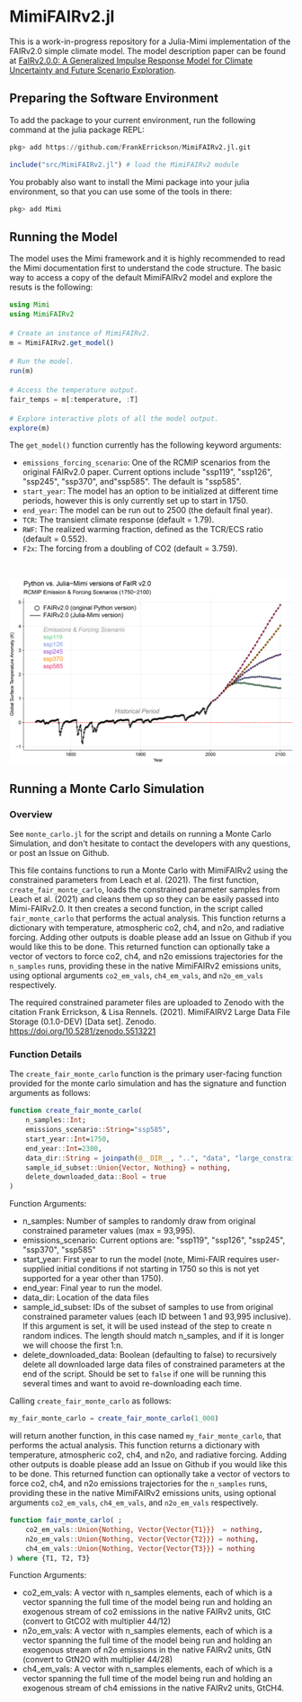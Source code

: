 # MimiFAIRv2.jl

This is a work-in-progress repository for a Julia-Mimi implementation of the FAIRv2.0 simple climate model. The model description paper can be found at [FaIRv2.0.0: A Generalized Impulse Response Model for Climate Uncertainty and Future Scenario Exploration](https://gmd.copernicus.org/articles/14/3007/2021/gmd-14-3007-2021.html). 

## Preparing the Software Environment

To add the package to your current environment, run the following command at the julia package REPL:

```julia
pkg> add https://github.com/FrankErrickson/MimiFAIRv2.jl.git
```

```julia
include("src/MimiFAIRv2.jl") # load the MimiFAIRv2 module 
```

You probably also want to install the Mimi package into your julia environment, so that you can use some of the tools in there:

```julia
pkg> add Mimi
```

## Running the Model

The model uses the Mimi framework and it is highly recommended to read the Mimi  documentation first to understand the code structure. The basic way to access a copy of the default MimiFAIRv2 model and explore the resuts is the following:

```julia
using Mimi 
using MimiFAIRv2

# Create an instance of MimiFAIRv2.
m = MimiFAIRv2.get_model() 

# Run the model.
run(m)

# Access the temperature output.
fair_temps = m[:temperature, :T]

# Explore interactive plots of all the model output.
explore(m)
```

The `get_model()` function currently has the following keyword arguments:  

* `emissions_forcing_scenario`: One of the RCMIP scenarios from the original FAIRv2.0 paper. Current options include "ssp119", "ssp126", "ssp245", "ssp370", and"ssp585". The default is "ssp585".  
* `start_year`: The model has an option to be initialized at different time periods, however this is only currently set up to start in 1750.
* `end_year`: The model can be run out to 2500 (the default final year).  
* `TCR`: The transient climate response (default = 1.79).  
* `RWF`: The realized warming fraction, defined as the TCR/ECS ratio (default = 0.552).  
* `F2x`: The forcing from a doubling of CO2 (default = 3.759).  

\
\
![Python vs. Julia temperature comparison](https://github.com/FrankErrickson/MimiFAIRv2.jl/blob/main/data/python_replication_data/Python_Mimi_FAIR2_temperature_comparison.png)

## Running a Monte Carlo Simulation

### Overview

See `monte_carlo.jl` for the script and details on running a Monte Carlo Simulation, and don't hesitate to contact the developers with any questions, or post an Issue on Github.

This file contains functions to run a Monte Carlo with MimiFAIRv2 using the constrained parameters from Leach et al. (2021). The first function, `create_fair_monte_carlo`, loads the constrained parameter samples from Leach et al. (2021) and cleans them up so they can be easily passed into Mimi-FAIRv2.0. It then creates a second function, in the script called `fair_monte_carlo` that performs the actual analysis. This function returns a dictionary with temperature, atmospheric co2, ch4, and n2o, and radiative forcing. Adding other outputs is doable please add an Issue on Github if you would like this to be done. This returned function can optionally take
a vector of vectors to force co2, ch4, and n2o emissions trajectories for the `n_samples` runs, providing these in the native MimiFAIRv2 emissions units, using optional arguments `co2_em_vals`, `ch4_em_vals`, and `n2o_em_vals` respectively. 

The required constrained parameter files are uploaded to Zenodo with the citation Frank Errickson, & Lisa Rennels. (2021). MimiFAIRV2 Large Data File Storage (0.1.0-DEV) [Data set]. Zenodo. https://doi.org/10.5281/zenodo.5513221

### Function Details

The `create_fair_monte_carlo` function is the primary user-facing function provided for the monte carlo simulation and has the signature and function arguments as follows:

```julia
function create_fair_monte_carlo(
    n_samples::Int; 
    emissions_scenario::String="ssp585", 
    start_year::Int=1750, 
    end_year::Int=2300, 
    data_dir::String = joinpath(@__DIR__, "..", "data", "large_constrained_parameter_files"),
    sample_id_subset::Union{Vector, Nothing} = nothing,
    delete_downloaded_data::Bool = true
)
```

Function Arguments:

- n_samples: Number of samples to randomly draw from original constrained parameter values (max = 93,995).
- emissions_scenario: Current options are: "ssp119", "ssp126", "ssp245", "ssp370", "ssp585"
- start_year: First year to run the model (note, Mimi-FAIR requires user-supplied initial conditions if not starting in 1750 so this is not yet supported for a year other than 1750).
- end_year: Final year to run the model.
- data_dir: Location of the data files
- sample_id_subset: IDs of the subset of samples to use from original constrained parameter values (each ID between 1 and 93,995  inclusive). If this argument is set, it will be used instead of the step to create n random indices. The length  should match n_samples, and if it is longer we will choose the first 1:n.
- delete_downloaded_data: Boolean (defaulting to false) to recursively delete all downloaded large data files of constrained parameters at the end of the script.  Should be set to `false` if one will be running this several times and want to avoid re-downloading each time.

Calling `create_fair_monte_carlo` as follows:

```julia
my_fair_monte_carlo = create_fair_monte_carlo(1_000)
```

will return another function, in this case named `my_fair_monte_carlo`, that performs the actual analysis. This function returns a dictionary with temperature, atmospheric co2, ch4, and n2o, and radiative forcing. Adding other outputs is doable please add an Issue on Github if you would like this to be done. This returned function can optionally take a vector of vectors to force co2, ch4, and n2o emissions trajectories for the `n_samples` runs, providing these in the native MimiFAIRv2 emissions units, using optional arguments `co2_em_vals`, `ch4_em_vals`, and `n2o_em_vals` respectively. 

```julia
function fair_monte_carlo( ; 
    co2_em_vals::Union{Nothing, Vector{Vector{T1}}}  = nothing,
    n2o_em_vals::Union{Nothing, Vector{Vector{T2}}} = nothing,
    ch4_em_vals::Union{Nothing, Vector{Vector{T3}}} = nothing
) where {T1, T2, T3}
```

Function Arguments: 

- co2_em_vals: A vector with n_samples elements, each of which is a vector spanning the full time of the model being run and holding an exogenous stream of co2 emissions in the native FAIRv2 units, GtC (convert to GtCO2 with multiplier 44/12)
- n2o_em_vals: A vector with n_samples elements, each of which is a vector spanning the full time of the model being run and holding an exogenous stream of n2o emissions in the native FAIRv2 units, GtN (convert to GtN2O with multiplier 44/28)
- ch4_em_vals: A vector with n_samples elements, each of which is a vector spanning the full time of the model being run and holding an exogenous stream of ch4 emissions in the native FAIRv2 units, GtCH4.
